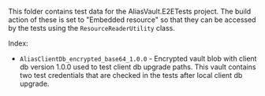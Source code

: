 This folder contains test data for the AliasVault.E2ETests project.
The build action of these is set to "Embedded resource" so that they can be accessed by the tests
using the `ResourceReaderUtility` class.

Index:
- `AliasClientDb_encrypted_base64_1.0.0` - Encrypted vault blob with client db version 1.0.0 used to test client db upgrade paths. This vault contains two test credentials that are checked in the tests after local client db upgrade.
